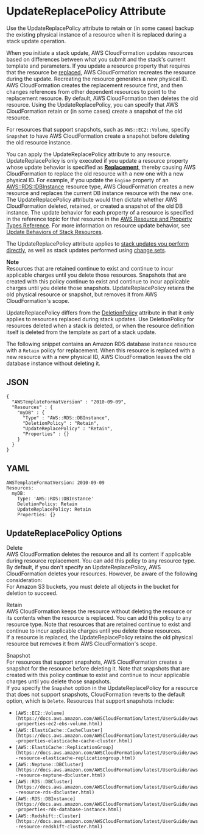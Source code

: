 # UpdateReplacePolicy Attribute<a name="aws-attribute-updatereplacepolicy"></a>

Use the UpdateReplacePolicy attribute to retain or \(in some cases\) backup the existing physical instance of a resource when it is replaced during a stack update operation\. 

When you initiate a stack update, AWS CloudFormation updates resources based on differences between what you submit and the stack's current template and parameters\. If you update a resource property that requires that the resource be [replaced](using-cfn-updating-stacks-update-behaviors.md#update-replacement), AWS CloudFormation recreates the resource during the update\. Recreating the resource generates a new physical ID\. AWS CloudFormation creates the replacement resource first, and then changes references from other dependent resources to point to the replacement resource\. By default, AWS CloudFormation then deletes the old resource\. Using the UpdateReplacePolicy, you can specify that AWS CloudFormation retain or \(in some cases\) create a snapshot of the old resource\.

For resources that support snapshots, such as `AWS::EC2::Volume`, specify `Snapshot` to have AWS CloudFormation create a snapshot before deleting the old resource instance\.

You can apply the UpdateReplacePolicy attribute to any resource\. UpdateReplacePolicy is only executed if you update a resource property whose update behavior is specified as [**Replacement**](using-cfn-updating-stacks-update-behaviors.md#update-replacement), thereby causing AWS CloudFormation to replace the old resource with a new one with a new physical ID\. For example, if you update the `Engine` property of an [AWS::RDS::DBInstance](https://docs.aws.amazon.com/AWSCloudFormation/latest/UserGuide/aws-properties-rds-database-instance.html) resource type, AWS CloudFormation creates a new resource and replaces the current DB instance resource with the new one\. The UpdateReplacePolicy attribute would then dictate whether AWS CloudFormation deleted, retained, or created a snapshot of the old DB instance\. The update behavior for each property of a resource is specified in the reference topic for that resource in the [AWS Resource and Property Types Reference](aws-template-resource-type-ref.md)\. For more information on resource update behavior, see [Update Behaviors of Stack Resources](using-cfn-updating-stacks-update-behaviors.md)\.

The UpdateReplacePolicy attribute applies to [stack updates you perform directly](using-cfn-updating-stacks-direct.md), as well as stack updates performed using [change sets](using-cfn-updating-stacks-changesets.md)\.

**Note**  
Resources that are retained continue to exist and continue to incur applicable charges until you delete those resources\. Snapshots that are created with this policy continue to exist and continue to incur applicable charges until you delete those snapshots\. UpdateReplacePolicy retains the old physical resource or snapshot, but removes it from AWS CloudFormation's scope\. 

UpdateReplacePolicy differs from the [DeletionPolicy](aws-attribute-deletionpolicy.md) attribute in that it only applies to resources replaced during stack updates\. Use DeletionPolicy for resources deleted when a stack is deleted, or when the resource definition itself is deleted from the template as part of a stack update\. 

The following snippet contains an Amazon RDS database instance resource with a `Retain` policy for replacement\. When this resource is replaced with a new resource with a new physical ID, AWS CloudFormation leaves the old database instance without deleting it\.

## JSON<a name="aws-attribute-updatereplacepolicy-example.json"></a>

```
{
  "AWSTemplateFormatVersion" : "2010-09-09",
  "Resources" : {
    "myDB" : {
      "Type" : "AWS::RDS::DBInstance",
      "DeletionPolicy" : "Retain",
      "UpdateReplacePolicy" : "Retain",
      "Properties" : {}
    }
  }
}
```

## YAML<a name="aws-attribute-updatereplacepolicy-example.yaml"></a>

```
AWSTemplateFormatVersion: 2010-09-09
Resources:
  myDB:
    Type: 'AWS::RDS::DBInstance'
    DeletionPolicy: Retain
    UpdateReplacePolicy: Retain
    Properties: {}
```

## UpdateReplacePolicy Options<a name="aws-attribute-updatereplacepolicy-options"></a>

Delete  
AWS CloudFormation deletes the resource and all its content if applicable during resource replacement\. You can add this policy to any resource type\. By default, if you don't specify an UpdateReplacePolicy, AWS CloudFormation deletes your resources\. However, be aware of the following consideration:  
For Amazon S3 buckets, you must delete all objects in the bucket for deletion to succeed\.

Retain  
AWS CloudFormation keeps the resource without deleting the resource or its contents when the resource is replaced\. You can add this policy to any resource type\. Note that resources that are retained continue to exist and continue to incur applicable charges until you delete those resources\.  
If a resource is replaced, the UpdateReplacePolicy retains the old physical resource but removes it from AWS CloudFormation's scope\.

Snapshot  
For resources that support snapshots, AWS CloudFormation creates a snapshot for the resource before deleting it\. Note that snapshots that are created with this policy continue to exist and continue to incur applicable charges until you delete those snapshots\.  
If you specify the `Snapshot` option in the UpdateReplacePolicy for a resource that does not support snapshots, CloudFormation reverts to the default option, which is `Delete`\.
Resources that support snapshots include:  
+ `[AWS::EC2::Volume](https://docs.aws.amazon.com/AWSCloudFormation/latest/UserGuide/aws-properties-ec2-ebs-volume.html)`
+ `[AWS::ElastiCache::CacheCluster](https://docs.aws.amazon.com/AWSCloudFormation/latest/UserGuide/aws-properties-elasticache-cache-cluster.html)`
+ `[AWS::ElastiCache::ReplicationGroup](https://docs.aws.amazon.com/AWSCloudFormation/latest/UserGuide/aws-resource-elasticache-replicationgroup.html)`
+ `[AWS::Neptune::DBCluster](https://docs.aws.amazon.com/AWSCloudFormation/latest/UserGuide/aws-resource-neptune-dbcluster.html)`
+ `[AWS::RDS::DBCluster](https://docs.aws.amazon.com/AWSCloudFormation/latest/UserGuide/aws-resource-rds-dbcluster.html)`
+ `[AWS::RDS::DBInstance](https://docs.aws.amazon.com/AWSCloudFormation/latest/UserGuide/aws-properties-rds-database-instance.html)`
+ `[AWS::Redshift::Cluster](https://docs.aws.amazon.com/AWSCloudFormation/latest/UserGuide/aws-resource-redshift-cluster.html)`
